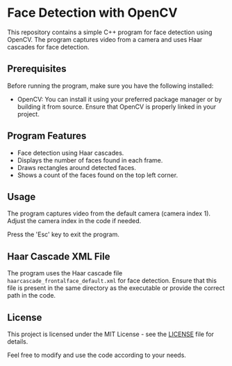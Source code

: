 # Face Detection with OpenCV

This repository contains a simple C++ program for face detection using OpenCV. The program captures video from a camera and uses Haar cascades for face detection.

## Prerequisites

Before running the program, make sure you have the following installed:

- OpenCV: You can install it using your preferred package manager or by building it from source. Ensure that OpenCV is properly linked in your project.
## Program Features

- Face detection using Haar cascades.
- Displays the number of faces found in each frame.
- Draws rectangles around detected faces.
- Shows a count of the faces found on the top left corner.

## Usage

The program captures video from the default camera (camera index 1). Adjust the camera index in the code if needed.

Press the 'Esc' key to exit the program.

## Haar Cascade XML File

The program uses the Haar cascade file `haarcascade_frontalface_default.xml` for face detection. Ensure that this file is present in the same directory as the executable or provide the correct path in the code.

## License

This project is licensed under the MIT License - see the [LICENSE](LICENSE) file for details.

Feel free to modify and use the code according to your needs.
